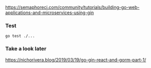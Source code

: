 https://semaphoreci.com/community/tutorials/building-go-web-applications-and-microservices-using-gin

### Test
`go test ./...`


### Take a look later
https://nichorivera.blog/2019/03/19/go-gin-react-and-gorm-part-1/
